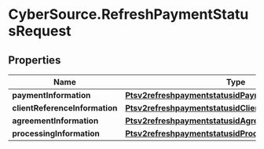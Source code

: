 # CyberSource.RefreshPaymentStatusRequest

## Properties
Name | Type | Description | Notes
------------ | ------------- | ------------- | -------------
**paymentInformation** | [**Ptsv2refreshpaymentstatusidPaymentInformation**](Ptsv2refreshpaymentstatusidPaymentInformation.md) |  | [optional] 
**clientReferenceInformation** | [**Ptsv2refreshpaymentstatusidClientReferenceInformation**](Ptsv2refreshpaymentstatusidClientReferenceInformation.md) |  | [optional] 
**agreementInformation** | [**Ptsv2refreshpaymentstatusidAgreementInformation**](Ptsv2refreshpaymentstatusidAgreementInformation.md) |  | [optional] 
**processingInformation** | [**Ptsv2refreshpaymentstatusidProcessingInformation**](Ptsv2refreshpaymentstatusidProcessingInformation.md) |  | [optional] 


